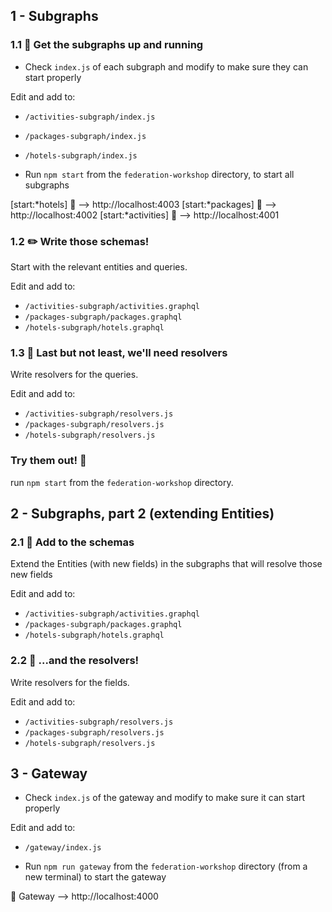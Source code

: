 ## 1 - Subgraphs

### 1.1 🏃 Get the subgraphs up and running

- Check `index.js` of each subgraph and modify to make sure they can start properly

Edit and add to:

- `/activities-subgraph/index.js`
- `/packages-subgraph/index.js`
- `/hotels-subgraph/index.js`

- Run `npm start` from the `federation-workshop` directory, to start all subgraphs

[start:*hotels] 🚀 --> http://localhost:4003
[start:*packages] 🚀 --> http://localhost:4002
[start:*activities] 🚀 --> http://localhost:4001

### 1.2 ✏️ Write those schemas!

Start with the relevant entities and queries.

Edit and add to:

- `/activities-subgraph/activities.graphql`
- `/packages-subgraph/packages.graphql`
- `/hotels-subgraph/hotels.graphql`

### 1.3 💪 Last but not least, we'll need resolvers

Write resolvers for the queries.

Edit and add to:

- `/activities-subgraph/resolvers.js`
- `/packages-subgraph/resolvers.js`
- `/hotels-subgraph/resolvers.js`

### Try them out! 🚀

run `npm start` from the `federation-workshop` directory.

## 2 - Subgraphs, part 2 (extending Entities)

### 2.1 📝 Add to the schemas

Extend the Entities (with new fields) in the subgraphs that will resolve those new fields

Edit and add to:

- `/activities-subgraph/activities.graphql`
- `/packages-subgraph/packages.graphql`
- `/hotels-subgraph/hotels.graphql`

### 2.2 💪 ...and the resolvers!

Write resolvers for the fields.

Edit and add to:

- `/activities-subgraph/resolvers.js`
- `/packages-subgraph/resolvers.js`
- `/hotels-subgraph/resolvers.js`

## 3 - Gateway

- Check `index.js` of the gateway and modify to make sure it can start properly

Edit and add to:

- `/gateway/index.js`

- Run `npm run gateway` from the `federation-workshop` directory (from a new terminal) to start the gateway

🚀 Gateway --> http://localhost:4000
